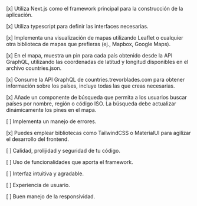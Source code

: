 [x] Utiliza Next.js como el framework principal para la construcción de la aplicación.

[x] Utiliza typescript para definir las interfaces necesarias.

[x] Implementa una visualización de mapas utilizando Leaflet o cualquier otra biblioteca
de mapas que prefieras (ej., Mapbox, Google Maps).

[x] En el mapa, muestra un pin para cada país obtenido desde la API GraphQL,
utilizando las coordenadas de latitud y longitud disponibles en el archivo
countries.json.

[x] Consume la API GraphQL de countries.trevorblades.com para obtener información
sobre los países, incluye todas las que creas necesarias.

[x] Añade un componente de búsqueda que permita a los usuarios buscar países por nombre, región o código ISO. La búsqueda debe actualizar dinámicamente los pines en el mapa.

[ ] Implementa un manejo de errores.

[x] Puedes emplear bibliotecas como TailwindCSS o MaterialUI para agilizar el
desarrollo del frontend.

[ ] Calidad, prolijidad y seguridad de tu código.

[ ] Uso de funcionalidades que aporta el framework.

[ ] Interfaz intuitiva y agradable.

[ ] Experiencia de usuario.

[ ] Buen manejo de la responsividad.
